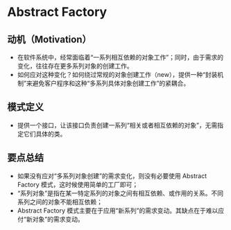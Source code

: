 # Abstract Factory

## 动机（Motivation）

- 在软件系统中，经常面临着“一系列相互依赖的对象工作”；同时，由于需求的变化，往往存在更多系列对象的创建工作。
- 如何应对这种变化？如何绕过常规的对象创建工作（new），提供一种“封装机制”来避免客户程序和这种“多系列具体对象创建工作”的紧耦合。

## 模式定义

- 提供一个接口，让该接口负责创建一系列“相关或者相互依赖的对象”，无需指定它们具体的类。

## 要点总结

- 如果没有应对“多系列对象创建”的需求变化，则没有必要使用 Abstract Factory 模式，这时候使用简单的工厂即可；
- “系列对象”是指在某一特定系列的对象之间有相互依赖、或作用的关系。不同系列之间的对象不能相互依赖；
- Abstract Factory 模式主要在于应用“新系列”的需求变动。其缺点在于难以应付“新对象”的需求变动。